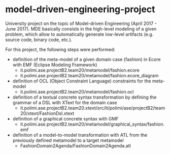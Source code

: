 # model-driven-engineering-project
University project on the topic of Model-driven Engineering (April 2017 - June 2017).
MDE basically consists in the high-level modeling of a given problem, which allow to automatically generate low-level artifacts (e.g. source code, binary code, etc.).

For this project, the following steps were performed:
- definition of the meta-model of a given domain case (fashion) in Ecore with EMF (Eclipse Modeling Framework)
  - it.polimi.ase.projectB2.team20/metamodel/fashion.ecore
  - it.polimi.ase.projectB2.team20/metamodel/fashion.ecore_diagram
- definition of OCL (Object Constraint Language) constraints for the meta-model
  - it.polimi.ase.projectB2.team20/metamodel/fashion.ocl
- definition of a textual concrete syntax transformation by defining the grammar of a DSL with XText for the domain case
  - it.polimi.ase.projectB2.team20.xtext/src/it/polimi/ase/projectB2/team20/xtext/FashionDsl.xtext
- definition of a graphical concrete syntax with GMF
  - it.polimi.ase.projectB2.team20/metamodel/graphical_syntax/fashion.emf
- definition of a model-to-model transformation with ATL from the previously defined metamodel to a target metamodel
  - FashionDomain2Agenda/FashionDomain2Agenda.atl
